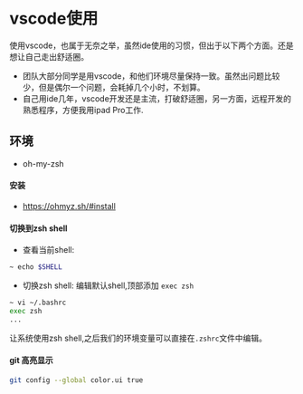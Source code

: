 # vscode使用
使用vscode，也属于无奈之举，虽然ide使用的习惯，但出于以下两个方面。还是想让自己走出舒适圈。
* 团队大部分同学是用vscode，和他们环境尽量保持一致。虽然出问题比较少，但是偶尔一个问题，会耗掉几个小时，不划算。
* 自己用ide几年，vscode开发还是主流，打破舒适圈，另一方面，远程开发的熟悉程序，方便我用ipad Pro工作.

## 环境
* oh-my-zsh

#### 安装
* https://ohmyz.sh/#install
#### 切换到zsh shell

* 查看当前shell:
```sh
~ echo $SHELL
```
* 切换zsh shell: 编辑默认shell,顶部添加 `exec zsh`
```sh
~ vi ~/.bashrc
exec zsh
...
```
让系统使用zsh shell,之后我们的环境变量可以直接在`.zshrc`文件中编辑。

#### git 高亮显示
```sh
git config --global color.ui true
```





